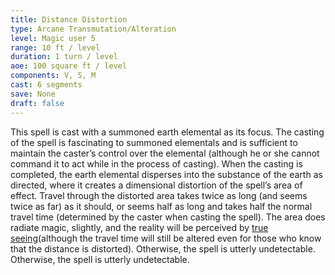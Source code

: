 ```yaml
---
title: Distance Distortion
type: Arcane Transmutation/Alteration
level: Magic user 5
range: 10 ft / level
duration: 1 turn / level
aoe: 100 square ft / level
components: V, S, M
cast: 6 segments
save: None
draft: false
---
```


This spell is cast with a summoned earth elemental as its focus. The casting of the spell is fascinating to summoned elementals and is sufficient to maintain the caster’s control over the elemental (although he or she cannot command it to act while in the process of casting). When the casting is completed, the earth elemental disperses into the substance of the earth as directed, where it creates a dimensional distortion of the spell’s area of effect. Travel through the distorted area takes twice as long (and seems twice as far) as it should, or seems half as long and takes half the normal travel time (determined by the caster when casting the spell). The area does radiate magic, slightly, and the reality will be perceived by [true seeing](/srd/spells/magic-user/true-seeing)(although the travel time will still be altered even for those who know that the distance is distorted). Otherwise, the spell is utterly undetectable. Otherwise, the spell is utterly undetectable.
